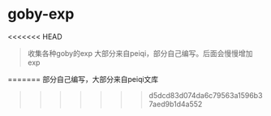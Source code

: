 # goby-exp
<<<<<<< HEAD
> 收集各种goby的exp 大部分来自peiqi，部分自己编写。后面会慢慢增加exp

=======
部分自己编写，大部分来自peiqi文库
>>>>>>> d5dcd83d074da6c79563a1596b37aed9b1d4a552
